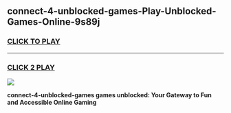 
## connect-4-unblocked-games-Play-Unblocked-Games-Online-9s89j
<h3>
<a href="https://premium76.site?title=connect-4-unblocked-games&ref=25A">CLICK TO PLAY</a></h3>
<hr>

<h3>
<a href="https://premium76.site?title=connect-4-unblocked-games&ref=25A">CLICK 2 PLAY</a>
  
</h3>

<a href="https://premium76.site?title=connect-4-unblocked-games&ref=25A"><img src="https://clearcache.store/games.png"></a>


**connect-4-unblocked-games games unblocked: Your Gateway to Fun and Accessible Online Gaming**
